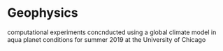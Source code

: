 # Geophysics
computational experiments concnducted using a global climate model in aqua planet conditions for summer 2019 at the University of Chicago 

